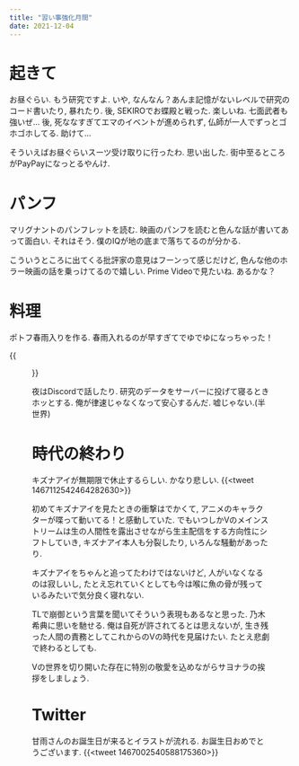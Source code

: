 ```yaml
---
title: "習い事強化月間"
date: 2021-12-04
---
```


# 起きて
お昼ぐらい. もう研究ですよ. いや, なんなん？あんま記憶がないレベルで研究のコード書いたり, 暴れたり. 後, SEKIROでお蝶殿と戦った. 楽しいね. 七面武者も強いぜ... 後, 死ななすぎてエマのイベントが進められず, 仏師が一人でずっとゴホゴホしてる. 助けて...

そういえばお昼ぐらいスーツ受け取りに行ったわ. 思い出した. 街中至るところがPayPayになっとるやんけ.

# パンフ
マリグナントのパンフレットを読む. 映画のパンフを読むと色んな話が書いてあって面白い. それはそう. 僕のIQが地の底まで落ちてるのが分かる. 

こういうところに出てくる批評家の意見はフーンって感じだけど, 色んな他のホラー映画の話を乗っけてるので嬉しい. Prime Videoで見たいね. あるかな？
# 料理
ポトフ春雨入りを作る. 春雨入れるのが早すぎてでゆでゆになっちゃった！

{{<figure src="/media/2021-12-04-dinner.jpeg" alt="dinner">}}

夜はDiscordで話したり. 研究のデータをサーバーに投げて寝るときホッとする. 俺が律速じゃなくなって安心するんだ. 嘘じゃない.(半世界)

# 時代の終わり
キズナアイが無期限で休止するらしい. かなり悲しい.
{{<tweet 1467112542464282630>}}

初めてキズナアイを見たときの衝撃はでかくて, アニメのキャラクターが喋って動いてる！と感動していた.
でもいつしかVのメインストリームは生の人間性を露出させながら生主配信をする方向性にシフトしていき, キズナアイ本人も分裂したり, いろんな騒動があったり. 

キズナアイをちゃんと追ってたわけではないけど, 人がいなくなるのは寂しいし, たとえ忘れていくとしても今は喉に魚の骨が残っているみたいで気分良く寝れない.

TLで崩御という言葉を聞いてそういう表現もあるなと思った. 乃木希典に思いを馳せる. 俺は自死が許されてるとは思えないが, 生き残った人間の責務としてこれからのVの時代を見届けたい. たとえ悲劇で終わるとしても.

Vの世界を切り開いた存在に特別の敬愛を込めながらサヨナラの挨拶をしましょう.
# Twitter
甘雨さんのお誕生日が来るとイラストが流れる. お誕生日おめでとうございます.
{{<tweet 1467002540588175360>}}